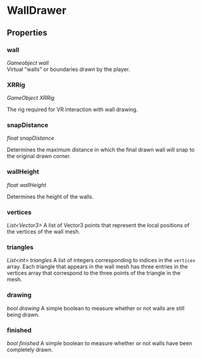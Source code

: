 # WallDrawer

## Properties

### wall
*Gameobject wall*<br>
Virtual "walls" or boundaries drawn by the player.

### XRRig
*GameObject XRRig*

The rig required for VR interaction with wall drawing.

### snapDistance
*float snapDistance*

Determines the maximum distance in which the final drawn wall will snap to the original drawn corner.

### wallHeight
*float wallHeight*

Determines the height of the walls.

### vertices
*List\<Vector3\>*
A list of Vector3 points that represent the local positions of the vertices of the wall mesh.

### triangles
*List\<int\> triangles*
A list of integers corresponding to indices in the `vertices` array. Each triangle that appears in the wall mesh has three entries in the vertices array that correspond to the three points of the triangle in the mesh.

### drawing
*bool drawing*
A simple boolean to measure whether or not walls are still being drawn.

### finished
*bool finished*
A simple boolean to measure whether or not walls have been completely drawn.
